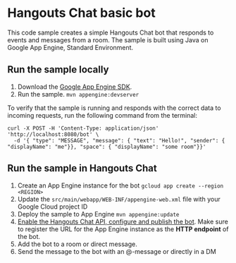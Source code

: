 # Hangouts Chat basic bot

This code sample creates a simple Hangouts Chat bot that responds to events and
messages from a room. The sample is built using Java on Google App Engine,
Standard Environment.

## Run the sample locally

  1. Download the [Google App Engine SDK](https://cloud.google.com/appengine).
  1. Run the sample.
    `mvn appengine:devserver`

To verify that the sample is running and responds with the correct data
to incoming requests, run the following command from the terminal:

```
curl -X POST -H 'Content-Type: application/json' 'http://localhost:8080/bot' \
  -d '{ "type": "MESSAGE", "message": { "text": "Hello!", "sender": { "displayName": "me"}}, "space": { "displayName": "some room"}}'
```

## Run the sample in Hangouts Chat

  1. Create an App Engine instance for the bot
     `gcloud app create --region <REGION>`
  1. Update the `src/main/webapp/WEB-INF/appengine-web.xml` file with your
     Google Cloud project ID
  1. Deploy the sample to App Engine
     `mvn appengine:update`
  1. [Enable the Hangouts Chat API, configure and publish the bot](https://developers.google.com/hangouts/chat/how-tos/bots-publish).
     Make sure to register the URL for the App Engine instance as the
     **HTTP endpoint** of the bot.
  1. Add the bot to a room or direct message.
  1. Send the message to the bot with an @-message or directly in a DM